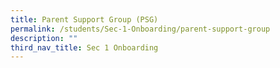 ```yaml
---
title: Parent Support Group (PSG)
permalink: /students/Sec-1-Onboarding/parent-support-group
description: ""
third_nav_title: Sec 1 Onboarding
---
```

